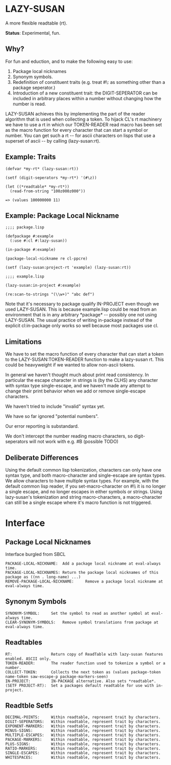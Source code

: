 LAZY-SUSAN
==========

A more flexible readtable (rt).

__Status__: Experimental, fun.

Why?
----

For fun and eduction, and to make the following easy
to use:

1. Package local nicknames
2. Synonym symbols.
3. Redefinition of constituent traits
   (e.g. treat #\\: as something other than a package seperator.)
4. Introduction of a new constituent trait: the DIGIT-SEPERATOR can be
   included in arbitrary places within a number without changing how
   the number is read.

LAZY-SUSAN achieves this by implementing the part of the reader
algorithm that is used when collecting a token. To hijack CL's rt
machinery we have to use a rt in which our TOKEN-READER read macro has
been set as the macro function for every character that can start a
symbol or number. You can get such a rt -- for ascii characters on
lisps that use a superset of ascii -- by calling (lazy-susan:rt).

Example: Traits
---------------
    (defvar *my-rt* (lazy-susan:rt))

    (setf (digit-seperators *my-rt*) '(#\z))

    (let ((*readtable* *my-rt*))
      (read-from-string "100z000z000"))

    => (values 100000000 11)

Example: Package Local Nickname
-------------------------------
    ;;;; package.lisp

    (defpackage #:example
      (:use #:cl #:lazy-susan))

    (in-package #:example)

    (package-local-nickname re cl-ppcre)

    (setf (lazy-susan:project-rt 'example) (lazy-susan:rt))

    ;;;; example.lisp

    (lazy-susan:in-project #:example)

    (re:scan-to-strings "(\\w+)" "abc def")

Note that it's necessary to package qualify IN-PROJECT even though we
used LAZY-SUSAN. This is because example.lisp could be read from an
environment that is in any arbitrary \*package\* -- possibly one not
using LAZY-SUSAN. The usual practice of writing in-package instead of
the explicit cl:in-package only works so well because most packages
use cl.

Limitations
-----------
We have to set the macro function of every character that can start a
token to the LAZY-SUSAN:TOKEN-READER function to make a lazy-susan rt.
This could be heavyweight if we wanted to allow non-ascii tokens.

In general we haven't thought much about print read consistency. In
particular the escape character in strings is (by the CLHS) any
character with syntax type single-escape, and we haven't made any
attempt to change their print behavior when we add or remove
single-escape characters.

We haven't tried to include "invalid" syntax yet.

We have so far ignored "potential numbers".

Our error reporting is substandard.

We don't intercept the number reading macro characters, so
digit-seperators will not work with e.g. #B (possible TODO)

Deliberate Differences
----------------------

Using the default common lisp tokenization, characters can only have one
syntax type, and both macro-character and single-escape are syntax types.
We allow characters to have multiple syntax types. For example, with the
default common lisp reader, if you set-macro-character on #\\\\ it is no
longer a single escape, and no longer escapes in either symbols or strings.
Using lazy-susan's tokenization and string macro-characters, a macro-character
can still be a single escape where it's macro function is not triggered.

Interface
=========

Package Local Nicknames
-----------------------
Interface burgled from SBCL

    PACKAGE-LOCAL-NICKNAME:  Add a package local nickname at eval-always time.
    PACKAGE-LOCAL-NICKNAMES: Return the package local nicknames of this package as ((nn . long-name) ...)
    REMOVE-PACKAGE-LOCAL-NICKNAME:     Remove a package local nickname at eval-always time.

Synonym Symbols
---------------
    SYNONYM-SYMBOL:     Set the symbol to read as another symbol at eval-always time.
    CLEAR-SYNONYM-SYMBOLS:   Remove symbol translations from package at eval-always time.

Readtables
----------
    RT:                 Return copy of ReadTable with lazy-susan features enabled. ASCII only.
    TOKEN-READER:       The reader function used to tokenize a symbol or a number.
    COLLECT-TOKEN:      Collects the next token as (values package-token name-token saw-escape-p package-markers-seen)
    IN-PROJECT:         IN-PACKAGE alternative. Also sets *readtable*.
    (SETF PROJECT-RT):  Set a packages default readtable for use with in-project.

Readtble Setfs
--------------
    DECIMAL-POINTS:     Within readtable, represent trait by characters.
    DIGIT-SEPERATORS:   Within readtable, represent trait by characters.
    EXPONENT-MARKERS:   Within readtable, represent trait by characters.
    MINUS-SIGNS:        Within readtable, represent trait by characters.
    MULTIPLE-ESCAPES:   Within readtable, represent trait by characters.
    PACKAGE-MARKERS:    Within readtable, represent trait by characters.
    PLUS-SIGNS:         Within readtable, represent trait by characters.
    RATIO-MARKERS:      Within readtable, represent trait by characters.
    SINGLE-ESCAPES:     Within readtable, represent trait by characters.
    WHITESPACES:        Within readtable, represent trait by characters.
